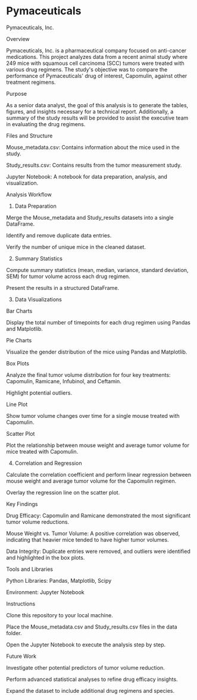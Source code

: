 # Pymaceuticals

Pymaceuticals, Inc.

Overview

Pymaceuticals, Inc. is a pharmaceutical company focused on anti-cancer medications. This project analyzes data from a recent animal study where 249 mice with squamous cell carcinoma (SCC) tumors were treated with various drug regimens. The study's objective was to compare the performance of Pymaceuticals' drug of interest, Capomulin, against other treatment regimens.

Purpose

As a senior data analyst, the goal of this analysis is to generate the tables, figures, and insights necessary for a technical report. Additionally, a summary of the study results will be provided to assist the executive team in evaluating the drug regimens.

Files and Structure

Mouse_metadata.csv: Contains information about the mice used in the study.

Study_results.csv: Contains results from the tumor measurement study.

Jupyter Notebook: A notebook for data preparation, analysis, and visualization.

Analysis Workflow

1. Data Preparation

Merge the Mouse_metadata and Study_results datasets into a single DataFrame.

Identify and remove duplicate data entries.

Verify the number of unique mice in the cleaned dataset.

2. Summary Statistics

Compute summary statistics (mean, median, variance, standard deviation, SEM) for tumor volume across each drug regimen.

Present the results in a structured DataFrame.

3. Data Visualizations

Bar Charts

Display the total number of timepoints for each drug regimen using Pandas and Matplotlib.

Pie Charts

Visualize the gender distribution of the mice using Pandas and Matplotlib.

Box Plots

Analyze the final tumor volume distribution for four key treatments: Capomulin, Ramicane, Infubinol, and Ceftamin.

Highlight potential outliers.

Line Plot

Show tumor volume changes over time for a single mouse treated with Capomulin.

Scatter Plot

Plot the relationship between mouse weight and average tumor volume for mice treated with Capomulin.

4. Correlation and Regression

Calculate the correlation coefficient and perform linear regression between mouse weight and average tumor volume for the Capomulin regimen.

Overlay the regression line on the scatter plot.

Key Findings

Drug Efficacy: Capomulin and Ramicane demonstrated the most significant tumor volume reductions.

Mouse Weight vs. Tumor Volume: A positive correlation was observed, indicating that heavier mice tended to have higher tumor volumes.

Data Integrity: Duplicate entries were removed, and outliers were identified and highlighted in the box plots.

Tools and Libraries

Python Libraries: Pandas, Matplotlib, Scipy

Environment: Jupyter Notebook

Instructions

Clone this repository to your local machine.

Place the Mouse_metadata.csv and Study_results.csv files in the data folder.

Open the Jupyter Notebook to execute the analysis step by step.

Future Work

Investigate other potential predictors of tumor volume reduction.

Perform advanced statistical analyses to refine drug efficacy insights.

Expand the dataset to include additional drug regimens and species.